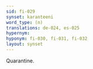 ```yaml
---
sid: fi-029
synset: karanteeni
word_type: (n)
translations: de-024, es-025
hypernym: 
hyponym: fi-030, fi-031, fi-032
layout: synset
---
```

Quarantine.